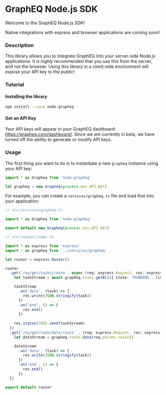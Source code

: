 # GraphEQ Node.js SDK

Welcome to the GraphEQ Node.js SDK!

Native integrations with express and browser applications are coming soon!

### Description

This library allows you to integrate GraphEQ into your server-side Node.js applications. It is _highly_ recommended that you use this from the server, and not the browser. Using this library in a client-side environment will expose your API key to the public!

### Tutorial

#### Installing the library

```bash
npm install --save node-grapheq
```

#### Get an API Key

Your API keys will appear in your GraphEQ dashboard: https://grapheq.com/dashboard/. Since we are currently in beta, we have turned off the ability to generate or modify API keys.

### Usage

The first thing you want to do is to instantiate a new `grapheq` instance using your API key:
````typescript
import * as Grapheq from 'node-grapheq'

let grapheq = new Grapheq(process.env.API_KEY)
````

For example, you can create a `services/grapheq.ts` file and load that into your application:

```typescript
// src/services/grapheq.ts

import * as Grapheq from 'node-grapheq'

export default new Grapheq(process.env.API_KEY)
```

```typescript
// src/routes/index.ts

import * as express from 'express'
import * as grapheq from '../services/grapheq'

let router = express.Router()

router
  .get('/my/get/tasks/route', async (req: express.Request, res: express.Response: next: express.NextFunction) => {
    let taskStream = await grapheq.tasks.getAll({ state: 'RUNNING', limit: 1, offset: 5 })

    taskStream
      .on('data', (task) => {
        res.write(JSON.stringify(task))
      })
      .on('end', () => {
        res.end()
      })
    
    res.status(200).send(taskStream)
  })
  .get('/my/get/task/data/route' , (req: express.Request, res: express.Response: next: express.NextFunction) => {
    let dataStream = grapheq.tasks.data(req.params.taskId)

    dataStream
      .on('data', (task) => {
        res.write(JSON.stringify(task))
      })
      .on('end', () => {
        res.end()
      })
  })

export default router

```
